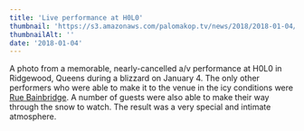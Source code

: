 ```yaml
---
title: 'Live performance at H0L0'
thumbnail: 'https://s3.amazonaws.com/palomakop.tv/news/2018/2018-01-04/holo_show.jpg'
thumbnailAlt: ''
date: '2018-01-04'
---
```


<p>
  A photo from a memorable, nearly-cancelled a/v performance at H0L0 in Ridgewood, Queens during a blizzard on January 4. The only other performers who were able to make it to the venue in the icy conditions were <a href="http://gryphonrue.com/ruebainbridge/" rel="noopener" target="_blank">Rue Bainbridge</a>. A number of guests were also able to make their way through the snow to watch. The result was a very special and intimate atmosphere.
  </p>

